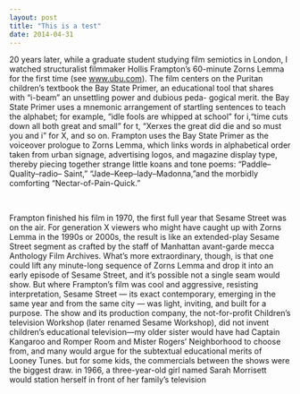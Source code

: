```yaml
---
layout: post
title: "This is a test"
date: 2014-04-31
---
```


20 years later, while a graduate student studying film semiotics in London, I watched structuralist filmmaker Hollis Frampton’s 60-minute Zorns Lemma for the first time (see www.ubu.com). The film centers on the Puritan children’s textbook the Bay State Primer, an educational tool that shares with “i-beam” an unsettling power and dubious peda- gogical merit. the Bay State Primer uses a mnemonic arrangement of startling sentences to teach the alphabet; for example, “idle fools are whipped at school” for i,“time cuts down all both great and small” for t, “Xerxes the great did die and so must you and i” for X, and so on. Frampton uses the Bay State Primer as the voiceover prologue to Zorns Lemma, which links words in alphabetical order taken from urban signage, advertising logos, and magazine display type, thereby piecing together strange little koans and tone poems: “Paddle–Quality–radio– Saint,” “Jade–Keep–lady–Madonna,”and the morbidly comforting “Nectar-of-Pain-Quick.”

<br>

Frampton finished his film in 1970, the first full year that Sesame Street was on the air. For generation X viewers who might have caught up with Zorns Lemma in the 1990s or 2000s, the result is like an extended-play Sesame Street segment as crafted by the staff of Manhattan avant-garde mecca Anthology Film Archives. What’s more extraordinary, though, is that one could lift any minute-long sequence of Zorns Lemma and drop it into an early episode of Sesame Street, and it’s possible not a single seam would show. But where Frampton’s film was cool and aggressive, resisting interpretation, Sesame Street — its exact contemporary, emerging in the same year and from the same city — was light, inviting, and built for a purpose.
The show and its production company, the not-for-profit Children’s television Workshop (later renamed Sesame Workshop), did not invent children’s educational television—my older sister would have had Captain Kangaroo and Romper Room and Mister Rogers’ Neighborhood to choose from, and many would argue for the subtextual educational merits of Looney Tunes. but for some kids, the commercials between the shows were the biggest draw. in 1966, a three-year-old girl named Sarah Morrisett would station herself in front of her family’s television
